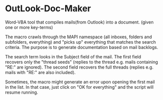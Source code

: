 # OutLook-Doc-Maker
Word-VBA tool that compiles mails(from Outlook) into a document. (given one or more key-terms)

  The macro crawls through the MAPI namespace (all inboxes, folders and subfolders, everything) and "picks up" 
everything that matches the search criteria. The purpose is to generate documentation based on mail backlogs.

  The search term looks in the Subject field of the mail. The first field recovers only the "thread seeds"
(replies to the thread e.g. mails containing "RE:" are ignored). The second field recovers the full threads 
(replies e.g. mails with "RE:" are also included).

  Sometimes, the macro might generate an error upon opening the first mail in the list.
In that case, just click on "OK for everything" and the script will resume running.
